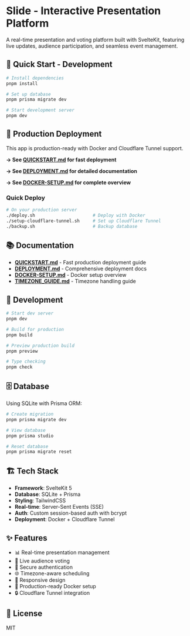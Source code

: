 # Slide - Interactive Presentation Platform

A real-time presentation and voting platform built with SvelteKit, featuring live updates, audience participation, and seamless event management.

## 🚀 Quick Start - Development

```sh
# Install dependencies
pnpm install

# Set up database
pnpm prisma migrate dev

# Start development server
pnpm dev
```

## 🐳 Production Deployment

This app is production-ready with Docker and Cloudflare Tunnel support.

**→ See [QUICKSTART.md](./QUICKSTART.md) for fast deployment**

**→ See [DEPLOYMENT.md](./DEPLOYMENT.md) for detailed documentation**

**→ See [DOCKER-SETUP.md](./DOCKER-SETUP.md) for complete overview**

### Quick Deploy

```sh
# On your production server
./deploy.sh                      # Deploy with Docker
./setup-cloudflare-tunnel.sh     # Set up Cloudflare Tunnel
./backup.sh                      # Backup database
```

## 📚 Documentation

- **[QUICKSTART.md](./QUICKSTART.md)** - Fast production deployment guide
- **[DEPLOYMENT.md](./DEPLOYMENT.md)** - Comprehensive deployment docs
- **[DOCKER-SETUP.md](./DOCKER-SETUP.md)** - Docker setup overview
- **[TIMEZONE_GUIDE.md](./TIMEZONE_GUIDE.md)** - Timezone handling guide

## 🔧 Development

```sh
# Start dev server
pnpm dev

# Build for production
pnpm build

# Preview production build
pnpm preview

# Type checking
pnpm check
```

## 🗄️ Database

Using SQLite with Prisma ORM:

```sh
# Create migration
pnpm prisma migrate dev

# View database
pnpm prisma studio

# Reset database
pnpm prisma migrate reset
```

## 🏗️ Tech Stack

- **Framework**: SvelteKit 5
- **Database**: SQLite + Prisma
- **Styling**: TailwindCSS
- **Real-time**: Server-Sent Events (SSE)
- **Auth**: Custom session-based auth with bcrypt
- **Deployment**: Docker + Cloudflare Tunnel

## ✨ Features

- 📊 Real-time presentation management
- 🎯 Live audience voting
- 🔐 Secure authentication
- 🌐 Timezone-aware scheduling
- 📱 Responsive design
- 🚀 Production-ready Docker setup
- 🔒 Cloudflare Tunnel integration

## 📝 License

MIT
